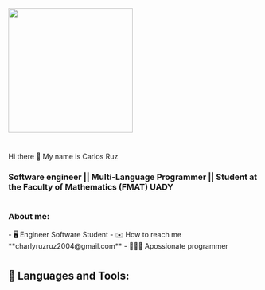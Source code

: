 <div id="header" aling="center">
  <img src="https://cdn-icons-png.flaticon.com/512/25/25657.png" width="250"/>
</div>
<h1> </h1>
<div>Hi there 👋 My name is Carlos Ruz</div>
<h3 aling="center"> Software engineer || Multi-Language Programmer || Student at the Faculty of Mathematics (FMAT) UADY </h3>
<h1> </h1>
<h3>  About me:  </h3>
<p>
 - 🖥️ Engineer Software Student   
 - ✉️ How to reach me **charlyruzruz2004@gmail.com**    
 - 🙋🏽‍♂️ Apossionate programmer  
</p>
<h1></h1>
<h2>  🔨 Languages and Tools:  </h2> 

